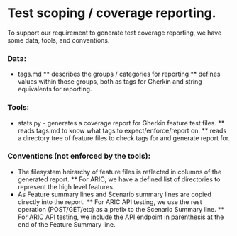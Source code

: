 # Test scoping / coverage reporting.

To support our requirement to generate test coverage reporting,
we have some data, tools, and conventions.

### Data:
* tags.md 
** describes the groups / categories for reporting
** defines values within those groups, both as tags for Gherkin and string equivalents for reporting.

### Tools:
* stats.py - generates a coverage report for Gherkin feature test files.
** reads tags.md to know what tags to expect/enforce/report on.
** reads a directory tree of feature files to check tags for and generate report for.

### Conventions (not enforced by the tools):
* The filesystem heirarchy of feature files is reflected in columns of the generated report.
** For ARIC, we have a defined list of directories to represent the high level features.
* As Feature summary lines and Scenario summary lines are copied directly into the report.
** For ARIC API testing, we use the rest operation (POST/GET/etc) as a prefix to the Scenario Summary line.
** For ARIC API testing, we include the API endpoint in parenthesis at the end of the Feature Summary line.
